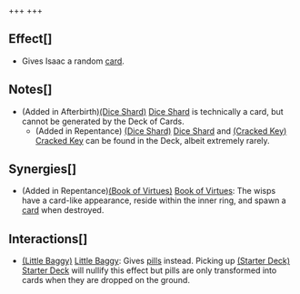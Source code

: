 +++
+++

Effect[]
--------


* Gives Isaac a random [card](/wiki/Tarot_card "Tarot card").


Notes[]
-------


* (Added in Afterbirth)[(Dice Shard)](/wiki/Dice_Shard "Dice Shard") [Dice Shard](/wiki/Dice_Shard "Dice Shard") is technically a card, but cannot be generated by the Deck of Cards.
	+ (Added in Repentance) [(Dice Shard)](/wiki/Dice_Shard "Dice Shard") [Dice Shard](/wiki/Dice_Shard "Dice Shard") and [(Cracked Key)](/wiki/Cracked_Key "Cracked Key") [Cracked Key](/wiki/Cracked_Key "Cracked Key") can be found in the Deck, albeit extremely rarely.


Synergies[]
-----------


* (Added in Repentance)[(Book of Virtues)](/wiki/Book_of_Virtues "Book of Virtues") [Book of Virtues](/wiki/Book_of_Virtues "Book of Virtues"): The wisps have a card-like appearance, reside within the inner ring, and spawn a [card](/wiki/Card "Card") when destroyed.


Interactions[]
--------------


* [(Little Baggy)](/wiki/Little_Baggy "Little Baggy") [Little Baggy](/wiki/Little_Baggy "Little Baggy"): Gives [pills](/wiki/Pills "Pills") instead. Picking up [(Starter Deck)](/wiki/Starter_Deck "Starter Deck") [Starter Deck](/wiki/Starter_Deck "Starter Deck") will nullify this effect but pills are only transformed into cards when they are dropped on the ground.


